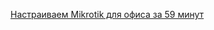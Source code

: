 

[Настраиваем Mikrotik для офиса за 59 минут](https://www.youtube.com/live/TCY6tNBfGGI?si=yn3Oq07DN985pAV3)





